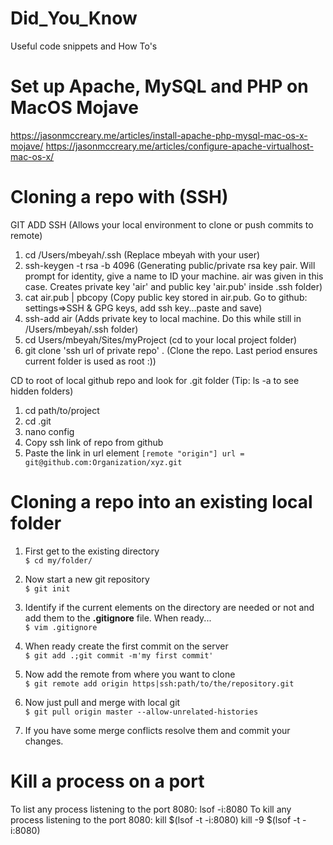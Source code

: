 # Did_You_Know
Useful code snippets and How To's

# Set up Apache, MySQL and PHP on MacOS Mojave
https://jasonmccreary.me/articles/install-apache-php-mysql-mac-os-x-mojave/
https://jasonmccreary.me/articles/configure-apache-virtualhost-mac-os-x/

# Cloning a repo with (SSH)
GIT ADD SSH (Allows your local environment to clone or push commits to remote)
1. cd /Users/mbeyah/.ssh  (Replace mbeyah with your user)
2. ssh-keygen -t rsa -b 4096  (Generating public/private rsa key pair. Will prompt for identity, give a name to ID your machine. air was given in this case. Creates private key 'air' and public key 'air.pub' inside .ssh folder)
3. cat air.pub | pbcopy      (Copy public key stored in air.pub. Go to github: settings=>SSH & GPG keys, add ssh key...paste and save)
4. ssh-add air   (Adds private key to local machine. Do this while still in /Users/mbeyah/.ssh folder)
5. cd Users/mbeyah/Sites/myProject (cd to your local project folder)
5. git clone 'ssh url of private repo' . (Clone the repo. Last period ensures current folder is used as root :))

CD to root of local github repo and look for .git folder (Tip: ls -a to see hidden folders)
1. cd path/to/project
2. cd .git
3. nano config
4. Copy ssh link of repo from github
5. Paste the link in url element
`[remote "origin"]
        url = git@github.com:Organization/xyz.git`

# Cloning a repo into an existing local folder
1) First get to the existing directory  
```$ cd my/folder/```  
  
2) Now start a new git repository  
```$ git init```  
  
3) Identify if the current elements on the directory are needed or not and add them to the **.gitignore** file. When ready...  
```$ vim .gitignore```  
  
4) When ready create the first commit on the server  
```$ git add .;git commit -m'my first commit'```  
  
5) Now add the remote from where you want to clone  
```$ git remote add origin https|ssh:path/to/the/repository.git```  
  
6) Now just pull and merge with local git  
```$ git pull origin master --allow-unrelated-histories```  
  
7) If you have some merge conflicts resolve them and commit your changes. 


# Kill a process on a port

To list any process listening to the port 8080:
lsof -i:8080
To kill any process listening to the port 8080:
kill $(lsof -t -i:8080)
kill -9 $(lsof -t -i:8080)
